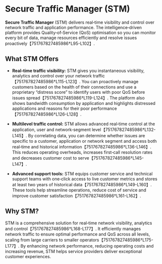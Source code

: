 # Secure Traffic Manager (STM)

**Secure Traffic Manager** (STM) delivers real‑time visibility and control over network traffic and application performance. The intelligence‑driven platform provides Quality‑of‑Service (QoS) optimisation so you can monitor every bit of data, manage resources efficiently and resolve issues proactively【751767827485986†L95-L102】.

## What STM Offers

- **Real‑time traffic visibility:** STM gives you instantaneous visibility, analytics and control over your network traffic【751767827485986†L115-L123】. You can proactively manage customers based on the health of their connections and use a proprietary “distress score” to identify users with poor QoS before issues spread【751767827485986†L119-L124】. The platform also shows bandwidth consumption by application and highlights distressed applications and reasons for their poor performance【751767827485986†L126-L128】.

- **Multilevel traffic control:** STM allows advanced real‑time control at the application, user and network‑segment level【751767827485986†L132-L145】. By correlating data, you can determine whether issues are specific to a customer, application or network segment and access both real‑time and historical information【751767827485986†L136-L146】. This reduces operating overheads, increases first‑call resolution rates and decreases customer cost to serve【751767827485986†L145-L147】.

- **Advanced support tools:** STM equips customer service and technical support teams with one‑click access to live customer metrics and stores at least two years of historical data【751767827485986†L149-L160】. These tools help streamline operations, reduce cost of service and improve customer satisfaction【751767827485986†L161-L162】.

## Why STM?

STM is a comprehensive solution for real‑time network visibility, analytics and control【751767827485986†L168-L177】. It efficiently manages network traffic to ensure optimal performance and QoS across all levels, scaling from large carriers to smaller operators【751767827485986†L175-L177】. By enhancing network performance, reducing operating costs and increasing revenue, STM helps service providers deliver exceptional customer experiences.
